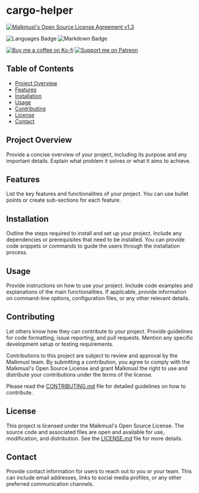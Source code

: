 
# cargo-helper

[![Malkmusl's Open Source License Agreement v1.3](https://img.shields.io/badge/License-Malkmusl's%20Open%20Source%20License%20Agreement%20v1.3-brightgreen.svg?style=for-the-badge)](LICENSE.md)

![Languages Badge](https://img.shields.io/badge/Languages-818080?style=for-the-badge)  ![Markdown Badge](https://img.shields.io/badge/Markdown-1E395B?style=for-the-badge&logo=markdown&logoColor=white)


[![Buy me a coffee on Ko-fi](https://img.shields.io/badge/Buy%20me%20a%20coffee-Ko--fi-%23FF5E5B.svg?style=for-the-badge)](https://ko-fi.com/malkmusl)  [![Support me on Patreon](https://img.shields.io/badge/Support%20me%20on-Patreon-orange.svg?style=for-the-badge)](https://www.patreon.com/malkmusl)




## Table of Contents

- [Project Overview](#project-overview)
- [Features](#features)
- [Installation](#installation)
- [Usage](#usage)
- [Contributing](#contributing)
- [License](#license)
- [Contact](#contact)

## Project Overview

Provide a concise overview of your project, including its purpose and any important details. Explain what problem it solves or what it aims to achieve.

## Features

List the key features and functionalities of your project. You can use bullet points or create sub-sections for each feature.

## Installation

Outline the steps required to install and set up your project. Include any dependencies or prerequisites that need to be installed. You can provide code snippets or commands to guide the users through the installation process.

## Usage

Provide instructions on how to use your project. Include code examples and explanations of the main functionalities. If applicable, provide information on command-line options, configuration files, or any other relevant details.

## Contributing

Let others know how they can contribute to your project. Provide guidelines for code formatting, issue reporting, and pull requests. Mention any specific development setup or testing requirements.

Contributions to this project are subject to review and approval by the Malkmusl team. By submitting a contribution, you agree to comply with the Malkmusl's Open Source License and grant Malkmusl the right to use and distribute your contributions under the terms of the license.

Please read the [CONTRIBUTING.md](CONTRIBUTING.md) file for detailed guidelines on how to contribute.

## License

This project is licensed under the Malkmusl's Open Source License. The source code and associated files are open and available for use, modification, and distribution. See the [LICENSE.md](LICENSE.md) file for more details.

## Contact

Provide contact information for users to reach out to you or your team. This can include email addresses, links to social media profiles, or any other preferred communication channels.
        